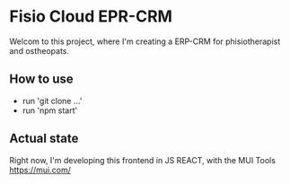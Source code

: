 # Fisio Cloud EPR-CRM

Welcom to this project, where I'm creating a ERP-CRM for phisiotherapist and ostheopats.

## How to use
 
- run 'git clone ...'
- run 'npm start'

## Actual state

Right now, I'm developing this frontend in JS REACT, with the MUI Tools https://mui.com/


